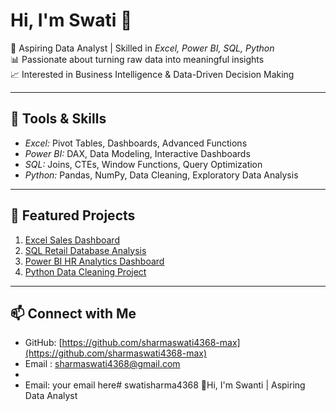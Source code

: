 # Hi, I'm Swati 👋  

🚀 Aspiring Data Analyst | Skilled in *Excel, Power BI, SQL, Python*  
📊 Passionate about turning raw data into meaningful insights  
📈 Interested in Business Intelligence & Data-Driven Decision Making  

---

## 🔧 Tools & Skills  
- *Excel:* Pivot Tables, Dashboards, Advanced Functions  
- *Power BI:* DAX, Data Modeling, Interactive Dashboards  
- *SQL:* Joins, CTEs, Window Functions, Query Optimization  
- *Python:* Pandas, NumPy, Data Cleaning, Exploratory Data Analysis  

---


## 📂 Featured Projects  

1. [Excel Sales Dashboard](https://github.com/sharmaswati4368-max/excel-sales-dashboard)  
2. [SQL Retail Database Analysis](https://github.com/sharmaswati4368-max/sql-retail-analysis)  
3. [Power BI HR Analytics Dashboard](https://github.com/sharmaswati4368-max/powerbi-hr-dashboard)  
4. [Python Data Cleaning Project](https://github.com/sharmaswati4368-max/python-data-cleaning)  

---

## 📫 Connect with Me  
- GitHub: [https://github.com/sharmaswati4368-max](https://github.com/sharmaswati4368-max)
- Email : sharmaswati4368@gmail.com
-  
- Email: your email here# swatisharma4368
👋Hi, I'm Swanti | Aspiring Data Analyst
